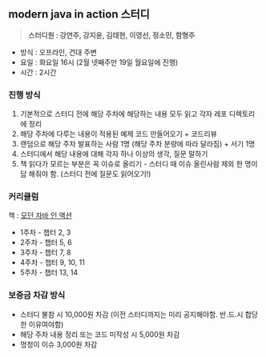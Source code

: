 ## modern java in action 스터디

> **스터디원 : 강연주, 강지윤, 김태현, 이영선, 정소민, 함형주**

* 방식 : 오프라인, 건대 주변
* 요일 : 화요일 16시 (2월 넷째주만 19일 월요일에 진행)
* 시간 : 2시간

### 진행 방식
1. 기본적으로 스터디 전에 해당 주차에 해당하는 내용 모두 읽고 각자 레포 디렉토리에 정리
2. 해당 주차에 다루는 내용이 적용된 예제 코드 만들어오기 + 코드리뷰
3. 랜덤으로 해당 주차 발표하는 사람 1명 (해당 주차 분량에 따라 달라짐) + 서기 1명
4. 스터디에서 해당 내용에 대해 각자 하나 이상의 생각, 질문 말하기
5. 책 읽다가 모르는 부분은 꼭 이슈로 올리기 - 스터디 때 이슈 올린사람 제외 한 명이 답 해줘야 함.
   (스터디 전에 질문도 읽어오기!)

### 커리큘럼
책 : [모던 자바 인 액션](https://www.yes24.com/Product/Goods/77125987)
* 1주차 - 챕터 2, 3
* 2주차 - 챕터 5, 6
* 3주차 - 챕터 7, 8
* 4주차 - 챕터 9, 10, 11
* 5주차 - 챕터 13, 14

### 보증금 차감 방식
* 스터디 불참 시 10,000원 차감 (이전 스터디까지는 미리 공지해야함. 반.드.시 합당한 이유여야함)
* 해당 주차 내용 정리 또는 코드 미작성 시 5,000원 차감
* 멍청이 이슈 3,000원 차감
